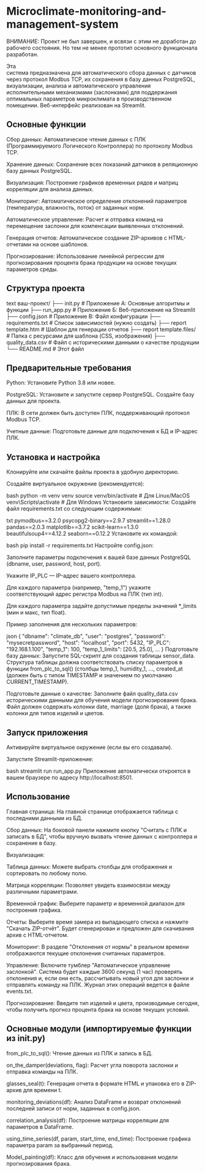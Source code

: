 # Microclimate-monitoring-and-management-system

ВНИМАНИЕ: Проект не был завершен, и всвязи с этим не доработан до рабочего состояния. Но тем не менее прототип основного функционала разработан.


Эта  <br />система предназначена для автоматического сбора данных с датчиков через протокол Modbus TCP, их сохранения в базу данных PostgreSQL, визуализации, анализа и автоматического управления исполнительными механизмами (заслонками) для поддержания оптимальных параметров микроклимата в производственном помещении. Веб-интерфейс реализован на Streamlit.

## Основные функции
Сбор данных: Автоматическое чтение данных с ПЛК (Программируемого Логического Контроллера) по протоколу Modbus TCP.

Хранение данных: Сохранение всех показаний датчиков в реляционную базу данных PostgreSQL.

Визуализация: Построение графиков временных рядов и матриц корреляции для анализа данных.

Мониторинг: Автоматическое определение отклонений параметров (температура, влажность, поток) от заданных норм.

Автоматическое управление: Расчет и отправка команд на перемещение заслонки для компенсации выявленных отклонений.

Генерация отчетов: Автоматическое создание ZIP-архивов с HTML-отчетами на основе шаблонов.

Прогнозирование: Использование линейной регрессии для прогнозирования процента брака продукции на основе текущих параметров среды.

## Структура проекта
text
ваш-проект/
├── init.py                 # Приложение А: Основные алгоритмы и функции
├── run_app.py             # Приложение Б: Веб-приложение на Streamlit
├── config.json            # Приложение В: Файл конфигурации
├── requirements.txt       # Список зависимостей (нужно создать)
├── report template.htm    # Шаблон для генерации отчетов
├── report template.files/ # Папка с ресурсами для шаблона (CSS, изображения)
├── quality_data.csv       # Файл с историческими данными о качестве продукции
└── README.md              # Этот файл
## Предварительные требования
Python: Установите Python 3.8 или новее.

PostgreSQL: Установите и запустите сервер PostgreSQL. Создайте базу данных для проекта.

ПЛК: В сети должен быть доступен ПЛК, поддерживающий протокол Modbus TCP.

Учетные данные: Подготовьте данные для подключения к БД и IP-адрес ПЛК.

## Установка и настройка
Клонируйте или скачайте файлы проекта в удобную директорию.

Создайте виртуальное окружение (рекомендуется):

bash
python -m venv venv
source venv/bin/activate  # Для Linux/MacOS
venv\Scripts\activate     # Для Windows
Установите зависимости: Создайте файл requirements.txt со следующим содержимым:

txt
pymodbus==3.2.0
psycopg2-binary==2.9.7
streamlit==1.28.0
pandas==2.0.3
matplotlib==3.7.2
scikit-learn==1.3.0
beautifulsoup4==4.12.2
seaborn==0.12.2
Установите их командой:

bash
pip install -r requirements.txt
Настройте config.json:

Заполните параметры подключения к вашей базе данных PostgreSQL (dbname, user, password, host, port).

Укажите IP_PLC — IP-адрес вашего контроллера.

Для каждого параметра (например, "temp_1") укажите соответствующий адрес регистра Modbus на ПЛК (тип int).

Для каждого параметра задайте допустимые пределы значений *_limits (мин и макс, тип float).

Пример заполнения для нескольких параметров:

json
{
  "dbname": "climate_db",
  "user": "postgres",
  "password": "mysecretpassword",
  "host": "localhost",
  "port": 5432,
  "IP_PLC": "192.168.1.100",
  "temp_1": 100,
  "temp_1_limits": [20.5, 25.0],
  ...
}
Подготовьте базу данных: Запустите SQL-скрипт для создания таблицы sensor_data. Структура таблицы должна соответствовать списку параметров в функции from_plc_to_sql() (столбцы temp_1, humidity_1, ..., created_at (должен быть с типом TIMESTAMP и значением по умолчанию CURRENT_TIMESTAMP).

Подготовьте данные о качестве: Заполните файл quality_data.csv историческими данными для обучения модели прогнозирования брака. Файл должен содержать колонки date, marriage (доля брака), а также колонки для типов изделий и цветов.

## Запуск приложения
Активируйте виртуальное окружение (если вы его создавали).

Запустите Streamlit-приложение:

bash
streamlit run run_app.py
Приложение автоматически откроется в вашем браузере по адресу http://localhost:8501.

## Использование
Главная страница: На главной странице отображается таблица с последними данными из БД.

Сбор данных: На боковой панели нажмите кнопку "Считать с ПЛК и записать в БД", чтобы вручную вызвать чтение данных с контроллера и сохранение в базу.

Визуализация:

Таблица данных: Можете выбрать столбцы для отображения и сортировать по любому полю.

Матрица корреляции: Позволяет увидеть взаимосвязи между различными параметрами.

Временной график: Выберите параметр и временной диапазон для построения графика.

Отчеты: Выберите время замера из выпадающего списка и нажмите "Скачать ZIP-отчёт". Будет сгенерирован и предложен для скачивания архив с HTML-отчетом.

Мониторинг: В разделе "Отклонения от нормы" в реальном времени отображаются текущие отклонения считанных параметров.

Управление: Включите тумблер "Автоматическое управление заслонкой". Система будет каждые 3600 секунд (1 час) проверять отклонения и, если они есть, рассчитывать новый угол для заслонки и отправлять команду на ПЛК. Журнал этих операций ведется в файле events.txt.

Прогнозирование: Введите тип изделий и цвета, производимые сегодня, чтобы получить прогноз процента брака на основе текущих условий.

## Основные модули (импортируемые функции из init.py)
from_plc_to_sql(): Чтение данных из ПЛК и запись в БД.

on_the_damper(deviations, flag): Расчет угла поворота заслонки и отправка команды на ПЛК.

glasses_seal(t): Генерация отчета в формате HTML и упаковка его в ZIP-архив для времени t.

monitoring_deviations(df): Анализ DataFrame и возврат отклонений последней записи от норм, заданных в config.json.

correlation_analysis(df): Построение матрицы корреляции для параметров в DataFrame.

using_time_series(df, param, start_time, end_time): Построение графика параметра param за выбранный период.

Model_painting(df): Класс для обучения и использования модели прогнозирования брака.
